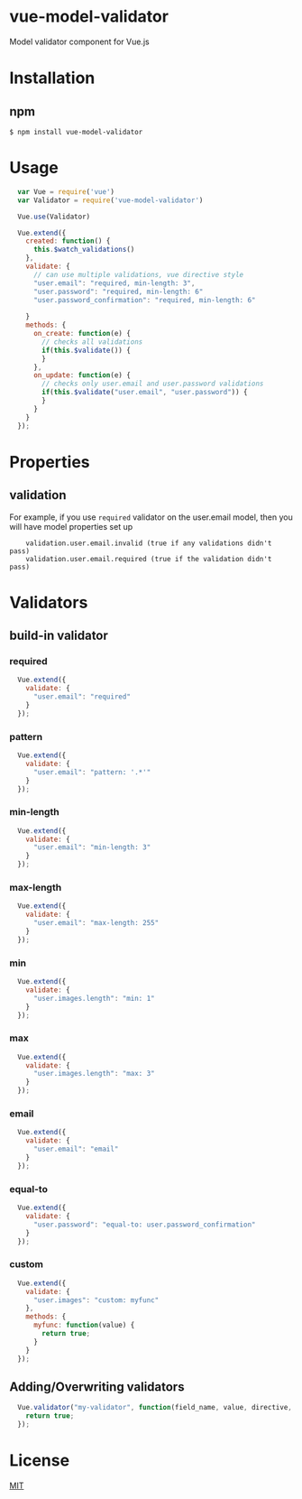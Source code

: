 # vue-model-validator

Model validator component for Vue.js

# Installation

## npm
```shell
$ npm install vue-model-validator
```

# Usage
```javascript
  var Vue = require('vue')
  var Validator = require('vue-model-validator')

  Vue.use(Validator)
```
```javascript
  Vue.extend({
    created: function() {
      this.$watch_validations()
    },
    validate: {
      // can use multiple validations, vue directive style
      "user.email": "required, min-length: 3",
      "user.password": "required, min-length: 6"
      "user.password_confirmation": "required, min-length: 6"
      
    }
    methods: {
      on_create: function(e) {
        // checks all validations
        if(this.$validate()) {
        }
      },
      on_update: function(e) {
        // checks only user.email and user.password validations
        if(this.$validate("user.email", "user.password")) {
        }
      }
    }
  });
```

# Properties

## validation
For example, if you use `required` validator on the user.email model, then you will have model properties set up
```
    validation.user.email.invalid (true if any validations didn't pass)
    validation.user.email.required (true if the validation didn't pass)
```
# Validators

## build-in validator

### required
```javascript
  Vue.extend({
    validate: {
      "user.email": "required"
    }
  });
```

### pattern
```javascript
  Vue.extend({
    validate: {
      "user.email": "pattern: '.*'"
    }
  });
```

### min-length
```javascript
  Vue.extend({
    validate: {
      "user.email": "min-length: 3"
    }
  });
```

### max-length
```javascript
  Vue.extend({
    validate: {
      "user.email": "max-length: 255"
    }
  });
```

### min
```javascript
  Vue.extend({
    validate: {
      "user.images.length": "min: 1"
    }
  });
```

### max
```javascript
  Vue.extend({
    validate: {
      "user.images.length": "max: 3"
    }
  });
```

### email
```javascript
  Vue.extend({
    validate: {
      "user.email": "email"
    }
  });
```

### equal-to
```javascript
  Vue.extend({
    validate: {
      "user.password": "equal-to: user.password_confirmation"
    }
  });
```

### custom

```javascript
  Vue.extend({
    validate: {
      "user.images": "custom: myfunc"
    },
    methods: {
      myfunc: function(value) {
        return true;
      }
    }
  });
```

## Adding/Overwriting validators
```javascript
  Vue.validator("my-validator", function(field_name, value, directive, vm) {
    return true;
  });
```

# License

[MIT](http://opensource.org/licenses/MIT)
